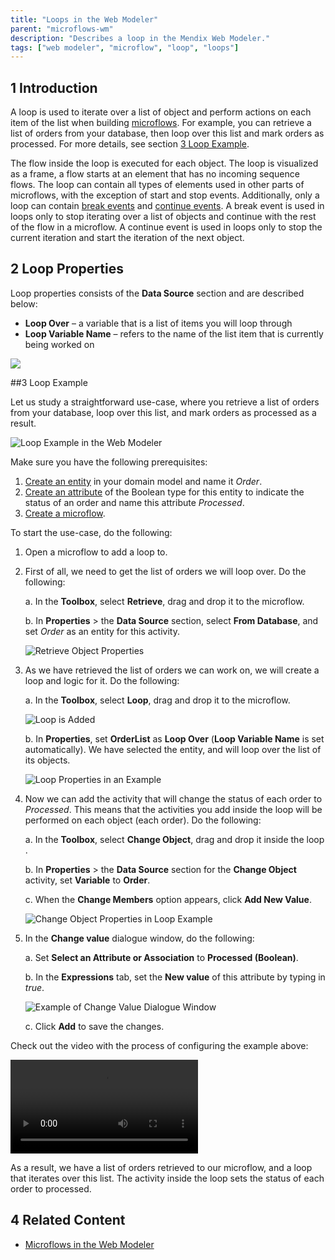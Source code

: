 ```yaml
---
title: "Loops in the Web Modeler"
parent: "microflows-wm"
description: "Describes a loop in the Mendix Web Modeler."
tags: ["web modeler", "microflow", "loop", "loops"]
---
```


## 1 Introduction 

A loop is used to iterate over a list of object and perform actions on each item of the list when building [microflows](microflows-wm). For example, you can retrieve a list of orders from your database, then loop over this list and mark orders as processed. For more details, see section [3 Loop Example](#loop-example).

The flow inside the loop is executed for each object. The loop is visualized as a frame, a flow starts at an element that has no incoming sequence flows. The loop can contain all types of elements used in other parts of microflows, with the exception of start and stop events. Additionally, only a loop can contain [break events](../break-event) and [continue events](../continue-event). A break event is used in loops only to stop iterating over a list of objects and continue with the rest of the flow in a microflow. A continue event is used in loops only to stop the current iteration and start the iteration of the next object.

## 2 Loop Properties

Loop properties consists of the **Data Source** section and are described below:

* **Loop Over** – a variable that is a list of items you will loop through
* **Loop Variable Name** – refers to the name of the list item that is currently being worked on

![](attachments/microflows-loop-wm/loop-properties.png)

##3 Loop Example

Let us study a straightforward use-case, where you retrieve a list of orders from your database, loop over this list, and mark orders as processed as a result. 

![Loop Example in the Web Modeler](attachments/microflows-loop-wm/wm-loop-example.png)

Make sure you have the following prerequisites:

1. [Create an entity](domain-models-wm#adding-new-entities) in your domain model and name it *Order*.
2. [Create an attribute](domain-models-wm#adding-new-attributes) of the Boolean type for this entity to indicate the status of an order and name this attribute *Processed*.
3. [Create a microflow](microflows-wm#creating-new-microflow).

To start the use-case, do the following:

1. Open a microflow to add a loop to.

2. First of all, we need to get the list of orders we will loop over. Do the following: <br />

   a. In the **Toolbox**, select **Retrieve**, drag and drop it to the microflow. <br />

   b. In **Properties** > the **Data Source** section, select **From Database**, and set *Order* as an entity for this activity. <br />

   ![Retrieve Object Properties](attachments/microflows-loop-wm/wm-retrieve-properties.png)

3. As we have retrieved the list of orders we can work on, we will create a loop and logic for it. Do the following: <br />

   a. In the **Toolbox**, select **Loop**, drag and drop it to the microflow. <br />

   ![Loop is Added](attachments/microflows-loop-wm/wm-loop-added.png)<br />

   b. In **Properties**, set **OrderList** as **Loop Over** (**Loop Variable Name** is set automatically). We have selected the entity, and will loop over the list of its objects. <br />

   ![Loop Properties in an Example](attachments/microflows-loop-wm/wm-loop-properties-in-example.png)

4. Now we can add the activity that will change the status of each order to *Processed*. This means that the activities you add inside the loop will be performed on each object (each order). Do the following:<br />

   a. In the **Toolbox**, select **Change Object**, drag and drop it inside the loop .<br />

   b. In **Properties** > the **Data Source** section for the **Change Object** activity, set **Variable** to **Order**.<br/>

   c. When the **Change Members** option appears, click **Add New Value**.<br />

   ![Change Object Properties in Loop Example](attachments/microflows-loop-wm/wm-change-object-properties.png)

5. In the **Change value** dialogue window,  do the following:<br />

   a. Set **Select an Attribute or Association** to **Processed (Boolean)**.<br />

   b. In the **Expressions** tab, set the **New value** of this attribute by typing in *true*. <br />

   ![Example of Change Value Dialogue Window](attachments/microflows-loop-wm/wm-change-value-dialogue-example.png)

   c. Click **Add** to save the changes. 

Check out the video with the process of configuring the example above:

<video controls src="attachments/wm-loop-example.mp4">VIDEO</video>

As a result, we have a list of orders retrieved to our microflow, and a loop that iterates over this list. The activity inside the loop sets the status of each order to processed. 

## 4 Related Content

* [Microflows in the Web Modeler](microflows-wm)
